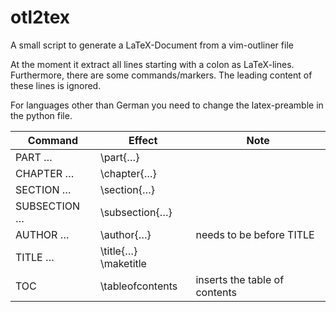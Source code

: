 # otl2tex
A small script to generate a LaTeX-Document from a vim-outliner file

At the moment it extract all lines starting with a colon as LaTeX-lines.
Furthermore, there are some commands/markers. The leading content of these lines is ignored.

For languages other than German you need to change the latex-preamble in the python file.

|Command|Effect|Note|
|-------|------|----|
|PART …|\part{…}||
|CHAPTER …|\chapter{…}||
|SECTION …|\section{…}||
|SUBSECTION …|\subsection{…}||
|AUTHOR …| \author{…}| needs to be before TITLE|
|TITLE …| \title{…} \maketitle||
|TOC| \tableofcontents| inserts the table of contents|

